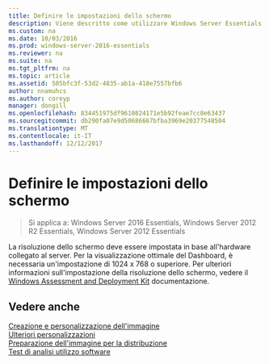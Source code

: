 ```yaml
---
title: Definire le impostazioni dello schermo
description: Viene descritto come utilizzare Windows Server Essentials
ms.custom: na
ms.date: 10/03/2016
ms.prod: windows-server-2016-essentials
ms.reviewer: na
ms.suite: na
ms.tgt_pltfrm: na
ms.topic: article
ms.assetid: 505bfc3f-53d2-4835-ab1a-418e7557bfb6
author: nnamuhcs
ms.author: coreyp
manager: dongill
ms.openlocfilehash: 834451975df9610824171e5b92feae7cc8e63437
ms.sourcegitcommit: db290fa07e9d50686667bfba3969e20377548504
ms.translationtype: MT
ms.contentlocale: it-IT
ms.lasthandoff: 12/12/2017
---
```

# <a name="define-display-settings"></a>Definire le impostazioni dello schermo

>Si applica a: Windows Server 2016 Essentials, Windows Server 2012 R2 Essentials, Windows Server 2012 Essentials

La risoluzione dello schermo deve essere impostata in base all'hardware collegato al server. Per la visualizzazione ottimale del Dashboard, è necessaria un'impostazione di 1024 x 768 o superiore. Per ulteriori informazioni sull'impostazione della risoluzione dello schermo, vedere il [Windows Assessment and Deployment Kit](https://go.microsoft.com/fwlink/?LinkId=248694) documentazione.  
  
## <a name="see-also"></a>Vedere anche  
 [Creazione e personalizzazione dell'immagine](Creating-and-Customizing-the-Image.md)   
 [Ulteriori personalizzazioni](Additional-Customizations.md)   
 [Preparazione dell'immagine per la distribuzione](Preparing-the-Image-for-Deployment.md)   
 [Test di analisi utilizzo software](Testing-the-Customer-Experience.md)